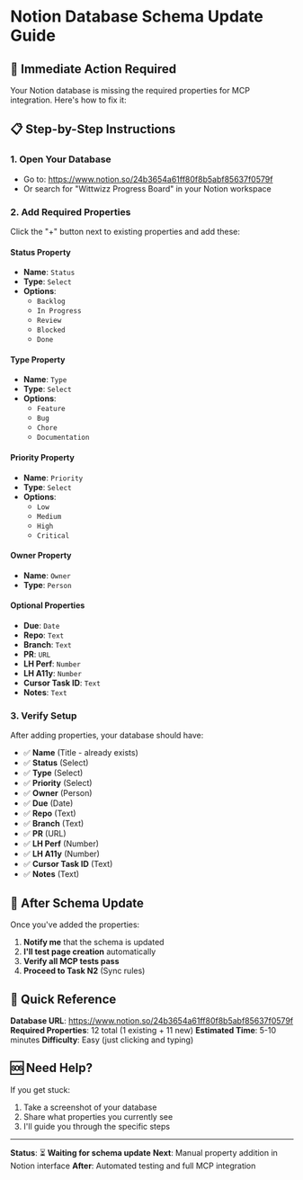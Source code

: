 # Notion Database Schema Update Guide

## 🚨 **Immediate Action Required**

Your Notion database is missing the required properties for MCP integration. Here's how to fix it:

## 📋 **Step-by-Step Instructions**

### 1. **Open Your Database**
- Go to: https://www.notion.so/24b3654a61ff80f8b5abf85637f0579f
- Or search for "Wittwizz Progress Board" in your Notion workspace

### 2. **Add Required Properties**
Click the "+" button next to existing properties and add these:

#### **Status Property**
- **Name**: `Status`
- **Type**: `Select`
- **Options**: 
  - `Backlog`
  - `In Progress` 
  - `Review`
  - `Blocked`
  - `Done`

#### **Type Property**
- **Name**: `Type`
- **Type**: `Select`
- **Options**:
  - `Feature`
  - `Bug`
  - `Chore`
  - `Documentation`

#### **Priority Property**
- **Name**: `Priority`
- **Type**: `Select`
- **Options**:
  - `Low`
  - `Medium`
  - `High`
  - `Critical`

#### **Owner Property**
- **Name**: `Owner`
- **Type**: `Person`

#### **Optional Properties**
- **Due**: `Date`
- **Repo**: `Text`
- **Branch**: `Text`
- **PR**: `URL`
- **LH Perf**: `Number`
- **LH A11y**: `Number`
- **Cursor Task ID**: `Text`
- **Notes**: `Text`

### 3. **Verify Setup**
After adding properties, your database should have:
- ✅ **Name** (Title - already exists)
- ✅ **Status** (Select)
- ✅ **Type** (Select)
- ✅ **Priority** (Select)
- ✅ **Owner** (Person)
- ✅ **Due** (Date)
- ✅ **Repo** (Text)
- ✅ **Branch** (Text)
- ✅ **PR** (URL)
- ✅ **LH Perf** (Number)
- ✅ **LH A11y** (Number)
- ✅ **Cursor Task ID** (Text)
- ✅ **Notes** (Text)

## 🔧 **After Schema Update**

Once you've added the properties:

1. **Notify me** that the schema is updated
2. **I'll test page creation** automatically
3. **Verify all MCP tests pass**
4. **Proceed to Task N2** (Sync rules)

## 📱 **Quick Reference**

**Database URL**: https://www.notion.so/24b3654a61ff80f8b5abf85637f0579f
**Required Properties**: 12 total (1 existing + 11 new)
**Estimated Time**: 5-10 minutes
**Difficulty**: Easy (just clicking and typing)

## 🆘 **Need Help?**

If you get stuck:
1. Take a screenshot of your database
2. Share what properties you currently see
3. I'll guide you through the specific steps

---

**Status**: ⏳ **Waiting for schema update**
**Next**: Manual property addition in Notion interface
**After**: Automated testing and full MCP integration
